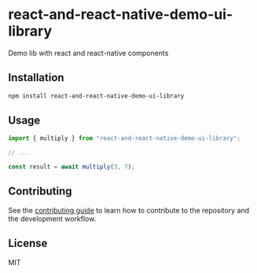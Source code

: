 # react-and-react-native-demo-ui-library

Demo lib with react and react-native components

## Installation

```sh
npm install react-and-react-native-demo-ui-library
```

## Usage

```js
import { multiply } from "react-and-react-native-demo-ui-library";

// ...

const result = await multiply(3, 7);
```

## Contributing

See the [contributing guide](CONTRIBUTING.md) to learn how to contribute to the repository and the development workflow.

## License

MIT
